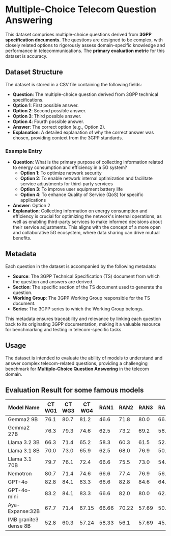 # Multiple-Choice Telecom Question Answering

This dataset comprises multiple-choice questions derived from **3GPP specification documents**. The questions are designed to be complex, with closely related options to rigorously assess domain-specific knowledge and performance in telecommunications. The **primary evaluation metric** for this dataset is accuracy.

## Dataset Structure

The dataset is stored in a CSV file containing the following fields:
- **Question**: The multiple-choice question derived from 3GPP technical specifications.
- **Option 1**: First possible answer.
- **Option 2**: Second possible answer.
- **Option 3**: Third possible answer.
- **Option 4**: Fourth possible answer.
- **Answer**: The correct option (e.g., Option 2).
- **Explanation**: A detailed explanation of why the correct answer was chosen, providing context from the 3GPP standards.

### Example Entry

- **Question**: What is the primary purpose of collecting information related to energy consumption and efficiency in a 5G system?
  - **Option 1**: To optimize network security
  - **Option 2**: To enable network internal optimization and facilitate service adjustments for third-party services
  - **Option 3**: To improve user equipment battery life
  - **Option 4**: To enhance Quality of Service (QoS) for specific applications
- **Answer**: Option 2
- **Explanation**: Collecting information on energy consumption and efficiency is crucial for optimizing the network's internal operations, as well as enabling third-party services to make informed decisions about their service adjustments. This aligns with the concept of a more open and collaborative 5G ecosystem, where data sharing can drive mutual benefits.

## Metadata

Each question in the dataset is accompanied by the following metadata:
- **Source**: The 3GPP Technical Specification (TS) document from which the question and answers are derived.
- **Section**: The specific section of the TS document used to generate the question.
- **Working Group**: The 3GPP Working Group responsible for the TS document.
- **Series**: The 3GPP series to which the Working Group belongs.

This metadata ensures traceability and relevance by linking each question back to its originating 3GPP documentation, making it a valuable resource for benchmarking and testing in telecom-specific tasks.

## Usage

The dataset is intended to evaluate the ability of models to understand and answer complex telecom-related questions, providing a challenging benchmark for **Multiple-Choice Question Answering** in the telecom domain.


## Evaluation Result for some famous models

| Model Name | CT WG1 | CT WG3 | CT WG4 | RAN1 | RAN2 | RAN3 | RAN4 | SA WG1 | SA WG2 | SA WG3 | SA WG5 | Overall Accuracy |
|------------|--------|--------|--------|-------|-------|-------|-------|---------|---------|---------|---------|-----------------|
| Gemma2 9B | 76.1 | 80.7 | 81.2 | 46.6 | 71.8 | 80.0 | 66.6 | 82.5 | 82.7 | 73.3 | 81.2 | 77.49 |
| Gemma2 27B | 76.3 | 79.3 | 74.6 | 62.5 | 73.2 | 69.2 | 56.6 | 78.6 | 83.6 | 75.6 | 80.0 | 77.39 |
| Llama 3.2 3B | 66.3 | 71.4 | 65.2 | 58.3 | 60.3 | 61.5 | 52.8 | 76.6 | 79.1 | 59.7 | 67.5 | 68.58 |
| Llama 3.1 8B | 70.0 | 73.0 | 65.9 | 62.5 | 68.0 | 76.9 | 50.9 | 77.2 | 81.8 | 61.8 | 70.0 | 71.91 |
| Llama 3.1 70B | 79.7 | 76.1 | 72.4 | 66.6 | 75.5 | 73.0 | 54.7 | 83.4 | 84.5 | 75.1 | 82.5 | 78.89 |
| Nemotron | 80.7 | 71.4 | 74.6 | 66.6 | 77.4 | 76.9 | 56.6 | 84.4 | 86.9 | 79.3 | 84.1 | 80.69 |
| GPT-4o | 82.8 | 84.1 | 83.3 | 66.6 | 82.8 | 84.6 | 64.1 | 86.4 | 88.7 | 82.5 | 85.0 | 84.14 |
| GPT-4o-mini | 83.2 | 84.1 | 83.3 | 66.6 | 82.0 | 80.0 | 62.2 | 86.4 | 88.9 | 82.0 | 85.8 | 84.09 |
| Aya-Expanse:32B | 67.7 | 71.4 | 67.15 | 66.66 | 70.22 | 57.69 | 50.04 | 79.61 | 81.58 | 66.66 | 75.0 | 72.27 |
| IMB granite3 dense 8B | 52.8 | 60.3 | 57.24 | 58.33 | 56.1 | 57.69 | 45.28 | 69.9 | 65.0 | 53.43 | 68.33 | 58.91 |
